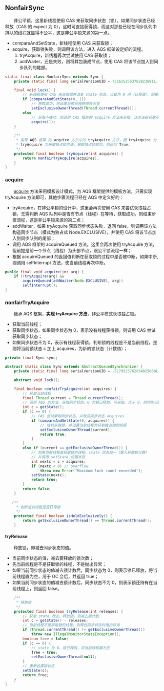 ## NonfairSync
　　非公平锁，这里新线程使用 CAS 来获取同步状态（锁），如果同步状态已经释放（CAS 的 expect 为 0），这时可直接获得锁，而这对那些已经在同步队列中排队的线程就显得不公平，这是非公平锁来源的第一点。

- compareAndSetState，新线程使用 CAS 来获取锁；
- acquire，获取锁失败，则调用该方法，进入 AQS 框架设定好的流程。
  1. tryAcquire，新线程再次尝试使用 CAS 获取锁；
  2. addWaiter，还是失败，则将其包装成节点，使用 CAS 将该节点加入到同步队列的尾部。

```java
static final class NonfairSync extends Sync {
    private static final long serialVersionUID = 7316153563782823691L;

    final void lock() {
        // 新线程使用 CAS 来获取锁并改变 state 状态，当锁为 0 时（已释放），则更新为 1（获取锁）
        if (compareAndSetState(0, 1))
            // 获取成功，则设置当前线程获得独占锁
            setExclusiveOwnerThread(Thread.currentThread());
        else
            // 获取不成功，则调用 CAS 框架的 acquire 方法来获取，该方法在获取不到锁后，会将新线程加入等待队列中
            acquire(1);
    }
    
    /**
     * 实现 AQS 框架 的 acquire 方法中的 tryAcquire 方法，因 tryAcquire 为 protected，所以必须使用继承来实现。
     * tryAcquire 为获取独占锁方法，获取独占锁成功，则返回 True。
     */
    protected final boolean tryAcquire(int acquires) {
        return nonfairTryAcquire(acquires);
    }
}
```

### acquire
　　[acquire](https://github.com/martin-1992/Java-Lock-Notes/blob/master/AQS%20%E6%A1%86%E6%9E%B6%E5%8D%B3%E5%85%B6%E5%AD%90%E7%B1%BB%E6%BA%90%E7%A0%81%E5%88%86%E6%9E%90/%E7%8B%AC%E5%8D%A0%E5%BC%8F%E9%94%81/acquire.md) 方法采用模板设计模式，为 AQS 框架提供的模板方法，只需实现 tryAcquire 方法即可，其他步骤流程已经在 AQS 中定义好的：

- tryAcquire，在非公平锁的设计中，这里会再次使用 CAS 来尝试获取独占锁，无需判断 AQS 队列中是否有节点（线程）在等待，获取成功，则结束步骤流程，这是非公平锁来源的第二点；
- addWaiter，如果 tryAcquire 获取同步状态失败，返回 false，则调用该方法构造同步节点（模式为独占式 Node.EXCLUSIVE），并使用 CAS 将该节点加入到同步队列的尾部；
- 调用 AQS 框架的 acquireQueued 方法，这里会再次使用 tryAcquire 方法，但前提是前一个节点（线程）为头部节点，跟公平锁流程一样；
- 根据 acquireQueued 的返回值判断在获取锁的过程中是否被中断，如果中断, 则调用 selfInterrupt 方法，使当前线程再次中断。
  
```java
public final void acquire(int arg) {
    if (!tryAcquire(arg) &&
        acquireQueued(addWaiter(Node.EXCLUSIVE), arg))
        selfInterrupt();
}
```

### nonfairTryAcquire 
　　继承 AQS 框架，**实现 tryAcquire 方法**，非公平模式获取独占锁。

- 获取当前线程；
- 获取同步状态，如果同步状态为 0，表示没有线程获得锁，则调用 CAS 尝试获取同步状态；
- 如果同步状态不为 0，表示有线程获得锁。判断锁的线程是不是当前线程，是则将当前锁状态 c 加上 acquires，为新的锁状态（计数值）；

```java
private final Sync sync;

abstract static class Sync extends AbstractQueuedSynchronizer {
    private static final long serialVersionUID = -5179523762034025860L;

    abstract void lock();

    final boolean nonfairTryAcquire(int acquires) {
        // 获取当前线程
        final Thread current = Thread.currentThread();
        // 调用 AQS 的方法，获取同步状态，0 为锁已释放，可获取。大于 0，则同步已经被获取
        int c = getState();
        if (c == 0) {
            // CAS 尝试索取同步状态，并改变同步状态 acquires
            if (compareAndSetState(0, acquires)) {
                // 成功获取锁，并设置当前线程为获取独占锁的线程
                setExclusiveOwnerThread(current);
                return true;
            }
        }
        else if (current == getExclusiveOwnerThread()) {
            // 如果当前线程是获取锁的线程，state 状态加一（重入获取锁计数）
            // 并调用 setState 设置状态
            int nextc = c + acquires;
            if (nextc < 0) // overflow
                throw new Error("Maximum lock count exceeded");
            setState(nextc);
            return true;
        }
        return false;
    }
    
   /**
     * 判断当前线程是否获得锁
     */
    protected final boolean isHeldExclusively() {
        return getExclusiveOwnerThread() == Thread.currentThread();
    }
```

#### tryRelease
　　释放锁，即减去同步状态的值。

- 当前同步状态的值，减去要释放的锁次数；
- 先当前线程是不是获取锁的线程，不是抛出异常；
- 如果当前同步状态的值减去锁计数后，同步状态为 0，则表示锁已释放，将当前线程置为空，用于 GC 会后，并返回 true；
- 如果当前同步状态的值减去锁计数后，同步状态不为 0，则表示锁还持有在当前线程上，则返回 false。

```java
    /**
     * 释放锁
     */
    protected final boolean tryRelease(int releases) {
        // 获取 state 状态，释放锁，则减去锁计数
        int c = getState() - releases;
        // 当前线程不是获取锁的线程，则释放同步状态时抛出异常
        if (Thread.currentThread() != getExclusiveOwnerThread())
            throw new IllegalMonitorStateException();
        boolean free = false;
        if (c == 0) {
            // state 为 0，锁已释放，将当前线程置为空
            free = true;
            setExclusiveOwnerThread(null);
        }
        // 重新设置锁状态
        setState(c);
        return free;
    }
}
```
